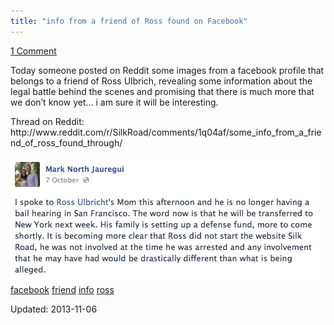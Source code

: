 ```yaml
---
title: "info from a friend of Ross found on Facebook"
---
```


<span><a href="/2013/11/06/info-from-a-friend-of-ross-found-on-facebook/#comments">1 Comment</a></span>


<p>Today someone posted on Reddit some images from a facebook profile that belongs to a friend of Ross Ulbrich, revealing some information about the legal battle behind the scenes and promising that there is much more that we don&#8217;t know yet&#8230; i am sure it will be interesting.</p>
<p>Thread on Reddit: http://www.reddit.com/r/SilkRoad/comments/1q04af/some_info_from_a_friend_of_ross_found_through/</p>
<img src="/imgs/2013/11/WA4EeSX.png" />

</div>
<a href="/tag/facebook/" rel="tag">facebook</a> <a href="/tag/friend/" rel="tag">friend</a> <a href="/tag/info/" rel="tag">info</a> <a href="/tag/ross/" rel="tag">ross</a>

Updated: 2013-11-06